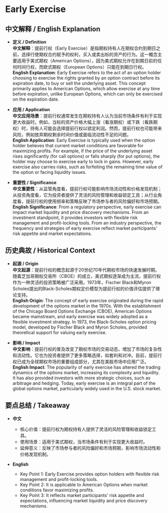 # Early Exercise

## 中文解释 / English Explanation

* **定义 / Definition**  
  **中文解释**：提前行权（Early Exercise）是指期权持有人在期权合约到期日之前，选择行使期权合约赋予的权利，买入或卖出标的资产的行为。这一概念主要适用于美式期权（American Options），因为美式期权允许在到期日前的任何时间行权，而欧式期权（European Options）只能在到期日行权。  
  **English Explanation**: Early Exercise refers to the act of an option holder choosing to exercise the rights granted by an option contract before its expiration date, to buy or sell the underlying asset. This concept primarily applies to American Options, which allow exercise at any time before expiration, unlike European Options, which can only be exercised on the expiration date.

* **应用 / Application**  
  **中文应用场景**：提前行权通常发生在期权持有人认为当前市场条件有利于实现更大收益时。例如，当标的资产价格大幅上涨（看涨期权）或下跌（看跌期权）时，持有人可能会选择提前行权以锁定利润。然而，提前行权也可能带来风险，例如放弃期权剩余时间价值或面临流动性不足的问题。  
  **English Application**: Early Exercise is typically used when the option holder believes that current market conditions are favorable for maximizing profits. For example, if the price of the underlying asset rises significantly (for call options) or falls sharply (for put options), the holder may choose to exercise early to lock in gains. However, early exercise also carries risks, such as forfeiting the remaining time value of the option or facing liquidity issues.

* **重要性 / Significance**  
  **中文重要性**：从监管角度看，提前行权可能影响市场流动性和价格发现机制；从投资角度看，它为投资者提供了灵活的风险管理和收益锁定工具；从行业角度看，提前行权的使用频率和策略反映了市场参与者的风险偏好和市场预期。  
  **English Significance**: From a regulatory perspective, early exercise can impact market liquidity and price discovery mechanisms. From an investment standpoint, it provides investors with flexible risk management and profit-locking tools. From an industry perspective, the frequency and strategies of early exercise reflect market participants' risk appetite and market expectations.

## 历史典故 / Historical Context

* **起源 / Origin**  
  **中文起源**：提前行权的概念起源于20世纪70年代期权市场的快速发展时期。随着芝加哥期权交易所（CBOE）的成立，美式期权逐渐成为主流，提前行权作为一种灵活的投资策略被广泛采用。1973年，Fischer Black和Myron Scholes提出的Black-Scholes期权定价模型为提前行权的价值评估提供了理论支持。  
  **English Origin**: The concept of early exercise originated during the rapid development of the options market in the 1970s. With the establishment of the Chicago Board Options Exchange (CBOE), American Options became mainstream, and early exercise was widely adopted as a flexible investment strategy. In 1973, the Black-Scholes option pricing model, developed by Fischer Black and Myron Scholes, provided theoretical support for valuing early exercise.

* **影响 / Impact**  
  **中文影响**：提前行权的普及改变了期权市场的交易动态，增加了市场的复杂性和流动性。它也为投资者提供了更多策略选择，如套利和对冲。目前，提前行权已成为全球期权市场的重要组成部分，尤其在美股市场中应用广泛。  
  **English Impact**: The popularity of early exercise has altered the trading dynamics of the options market, increasing its complexity and liquidity. It has also provided investors with more strategic choices, such as arbitrage and hedging. Today, early exercise is an integral part of the global options market, particularly widely used in the U.S. stock market.

## 要点总结 / Takeaway

* **中文**  
  - 核心价值：提前行权为期权持有人提供了灵活的风险管理和收益锁定工具。  
  - 使用场景：适用于美式期权，当市场条件有利于实现更大收益时。  
  - 延伸意义：反映了市场参与者的风险偏好和市场预期，影响市场流动性和价格发现机制。

* **English**  
  - Key Point 1: Early Exercise provides option holders with flexible risk management and profit-locking tools.  
  - Key Point 2: It is applicable to American Options when market conditions favor maximizing profits.  
  - Key Point 3: It reflects market participants' risk appetite and expectations, influencing market liquidity and price discovery mechanisms.